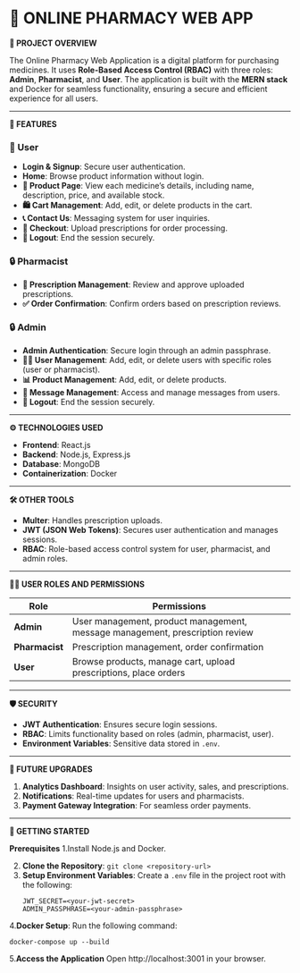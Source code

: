 # 🏥 **ONLINE PHARMACY WEB APP**

**📄 PROJECT OVERVIEW**

The Online Pharmacy Web Application is a digital platform for purchasing medicines. It uses **Role-Based Access Control (RBAC)** with three roles: **Admin**, **Pharmacist**, and **User**. The application is built with the **MERN stack** and Docker for seamless functionality, ensuring a secure and efficient experience for all users.

---

**🔑 FEATURES**

### **👤 User**
- **Login & Signup**: Secure user authentication.
- **Home**: Browse product information without login.
- **🛒 Product Page**: View each medicine’s details, including name, description, price, and available stock.
- **🛍️ Cart Management**: Add, edit, or delete products in the cart.
- **📞 Contact Us**: Messaging system for user inquiries.
- **📝 Checkout**: Upload prescriptions for order processing.
- **🚪 Logout**: End the session securely.

### **🔒 Pharmacist**
- **📄 Prescription Management**: Review and approve uploaded prescriptions.
- **✅ Order Confirmation**: Confirm orders based on prescription reviews.

### **🔒 Admin**
- **Admin Authentication**: Secure login through an admin passphrase.
- **🧑‍💻 User Management**: Add, edit, or delete users with specific roles (user or pharmacist).
- **📊 Product Management**: Add, edit, or delete products.
- **📩 Message Management**: Access and manage messages from users.
- **🚪 Logout**: End the session securely.

---

**⚙️ TECHNOLOGIES USED**

- **Frontend**: React.js
- **Backend**: Node.js, Express.js
- **Database**: MongoDB
- **Containerization**: Docker

---

**🛠️ OTHER TOOLS**

- **Multer**: Handles prescription uploads.
- **JWT (JSON Web Tokens)**: Secures user authentication and manages sessions.
- **RBAC**: Role-based access control system for user, pharmacist, and admin roles.

---


**🧑‍💻 USER ROLES AND PERMISSIONS**

| **Role**      | **Permissions**                                                                 |
|---------------|---------------------------------------------------------------------------------|
| **Admin**     | User management, product management, message management, prescription review    |
| **Pharmacist**| Prescription management, order confirmation                                     |
| **User**      | Browse products, manage cart, upload prescriptions, place orders                |

---

**🛡️ SECURITY**

- **JWT Authentication**: Ensures secure login sessions.
- **RBAC**: Limits functionality based on roles (admin, pharmacist, user).
- **Environment Variables**: Sensitive data stored in `.env`.

---

**📌 FUTURE UPGRADES**

1. **Analytics Dashboard**: Insights on user activity, sales, and prescriptions.
2. **Notifications**: Real-time updates for users and pharmacists.
3. **Payment Gateway Integration**: For seamless order payments.

---

**🚀 GETTING STARTED**

**Prerequisites**
1.Install Node.js and Docker.

2. **Clone the Repository**: `git clone <repository-url>`
3. **Setup Environment Variables**: Create a `.env` file in the project root with the following:
   ```env
   JWT_SECRET=<your-jwt-secret>
   ADMIN_PASSPHRASE=<your-admin-passphrase>
   ```
4.**Docker Setup**: Run the following command:
```
docker-compose up --build
```
5.**Access the Application** 
Open http://localhost:3001 in your browser.
